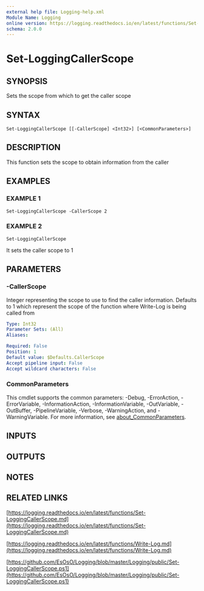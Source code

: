 ```yaml
---
external help file: Logging-help.xml
Module Name: Logging
online version: https://logging.readthedocs.io/en/latest/functions/Set-LoggingCallerScope.md
schema: 2.0.0
---
```


# Set-LoggingCallerScope

## SYNOPSIS
Sets the scope from which to get the caller scope

## SYNTAX

```
Set-LoggingCallerScope [[-CallerScope] <Int32>] [<CommonParameters>]
```

## DESCRIPTION
This function sets the scope to obtain information from the caller

## EXAMPLES

### EXAMPLE 1
```
Set-LoggingCallerScope -CallerScope 2
```

### EXAMPLE 2
```
Set-LoggingCallerScope
```

It sets the caller scope to 1

## PARAMETERS

### -CallerScope
Integer representing the scope to use to find the caller information.
Defaults to 1 which represent the scope of the function where Write-Log is being called from

```yaml
Type: Int32
Parameter Sets: (All)
Aliases:

Required: False
Position: 1
Default value: $Defaults.CallerScope
Accept pipeline input: False
Accept wildcard characters: False
```

### CommonParameters
This cmdlet supports the common parameters: -Debug, -ErrorAction, -ErrorVariable, -InformationAction, -InformationVariable, -OutVariable, -OutBuffer, -PipelineVariable, -Verbose, -WarningAction, and -WarningVariable. For more information, see [about_CommonParameters](http://go.microsoft.com/fwlink/?LinkID=113216).

## INPUTS

## OUTPUTS

## NOTES

## RELATED LINKS

[https://logging.readthedocs.io/en/latest/functions/Set-LoggingCallerScope.md](https://logging.readthedocs.io/en/latest/functions/Set-LoggingCallerScope.md)

[https://logging.readthedocs.io/en/latest/functions/Write-Log.md](https://logging.readthedocs.io/en/latest/functions/Write-Log.md)

[https://github.com/EsOsO/Logging/blob/master/Logging/public/Set-LoggingCallerScope.ps1](https://github.com/EsOsO/Logging/blob/master/Logging/public/Set-LoggingCallerScope.ps1)

